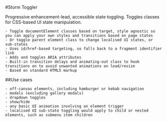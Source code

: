 #Storm Toggler

Progressive enhancement-lead, accessible state toggling. Toggles classes for CSS-based UI state manipulation.

    - Toggle documentElement classes based on target, style agnostic so you can apply your own styles and transitions based on page states
    - Or toggle parent element class to change localised UI states, or sub-states
    - Uses id/href-based targeting, so falls back to a fragment identifier link
    - Adds and toggles ARIA attributes
    - Built-in transition delays and animating-out class to hook transitions on to avoid unwanted animations on load/resize
    - Based on standard HTML5 markup

##Use cases

    - off-canvas elements, including hamburger or kebab navigation
    - modals (excluding gallery modals)
    - dropdown toggles
    - show/hide
    - any basic UI animation involving an element trigger
    - localised UI sub-state toggling would apply to child or nested elements, such as submenu item children